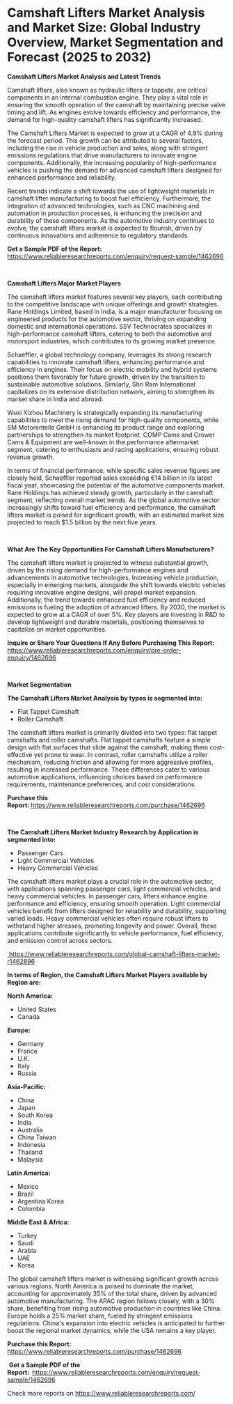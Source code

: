 <p><h1>Camshaft Lifters Market Analysis and Market Size: Global Industry Overview, Market Segmentation and Forecast (2025 to 2032)</h1></p><p><strong>Camshaft Lifters Market Analysis and Latest Trends</strong></p>
<p><p>Camshaft lifters, also known as hydraulic lifters or tappets, are critical components in an internal combustion engine. They play a vital role in ensuring the smooth operation of the camshaft by maintaining precise valve timing and lift. As engines evolve towards efficiency and performance, the demand for high-quality camshaft lifters has significantly increased.</p><p>The Camshaft Lifters Market is expected to grow at a CAGR of 4.9% during the forecast period. This growth can be attributed to several factors, including the rise in vehicle production and sales, along with stringent emissions regulations that drive manufacturers to innovate engine components. Additionally, the increasing popularity of high-performance vehicles is pushing the demand for advanced camshaft lifters designed for enhanced performance and reliability.</p><p>Recent trends indicate a shift towards the use of lightweight materials in camshaft lifter manufacturing to boost fuel efficiency. Furthermore, the integration of advanced technologies, such as CNC machining and automation in production processes, is enhancing the precision and durability of these components. As the automotive industry continues to evolve, the camshaft lifters market is expected to flourish, driven by continuous innovations and adherence to regulatory standards.</p></p>
<p><strong>Get a Sample PDF of the Report:&nbsp;</strong> <a href="https://www.reliableresearchreports.com/enquiry/request-sample/1462696?utm_campaign=2203&utm_medium=2&utm_source=Github&utm_content=ia&utm_term=18022025&utm_id=camshaft-lifters">https://www.reliableresearchreports.com/enquiry/request-sample/1462696</a></p>
<p>&nbsp;</p>
<p><strong>Camshaft Lifters Major Market Players</strong></p>
<p><p>The camshaft lifters market features several key players, each contributing to the competitive landscape with unique offerings and growth strategies. Rane Holdings Limited, based in India, is a major manufacturer focusing on engineered products for the automotive sector, thriving on expanding domestic and international operations. SSV Technocrates specializes in high-performance camshaft lifters, catering to both the automotive and motorsport industries, which contributes to its growing market presence.</p><p>Schaeffler, a global technology company, leverages its strong research capabilities to innovate camshaft lifters, enhancing performance and efficiency in engines. Their focus on electric mobility and hybrid systems positions them favorably for future growth, driven by the transition to sustainable automotive solutions. Similarly, Shri Ram International capitalizes on its extensive distribution network, aiming to strengthen its market share in India and abroad.</p><p>Wuxi Xizhou Machinery is strategically expanding its manufacturing capabilities to meet the rising demand for high-quality components, while SM Motorenteile GmbH is enhancing its product range and exploring partnerships to strengthen its market footprint. COMP Cams and Crower Cams & Equipment are well-known in the performance aftermarket segment, catering to enthusiasts and racing applications, ensuring robust revenue growth.</p><p>In terms of financial performance, while specific sales revenue figures are closely held, Schaeffler reported sales exceeding €14 billion in its latest fiscal year, showcasing the potential of the automotive components market. Rane Holdings has achieved steady growth, particularly in the camshaft segment, reflecting overall market trends. As the global automotive sector increasingly shifts toward fuel efficiency and performance, the camshaft lifters market is poised for significant growth, with an estimated market size projected to reach $1.5 billion by the next five years.</p></p>
<p>&nbsp;</p>
<p><strong>What Are The Key Opportunities For Camshaft Lifters Manufacturers?</strong></p>
<p><p>The camshaft lifters market is projected to witness substantial growth, driven by the rising demand for high-performance engines and advancements in automotive technologies. Increasing vehicle production, especially in emerging markets, alongside the shift towards electric vehicles requiring innovative engine designs, will propel market expansion. Additionally, the trend towards enhanced fuel efficiency and reduced emissions is fueling the adoption of advanced lifters. By 2030, the market is expected to grow at a CAGR of over 5%. Key players are investing in R&D to develop lightweight and durable materials, positioning themselves to capitalize on market opportunities.</p></p>
<p><strong>Inquire or Share Your Questions If Any Before Purchasing This Report:</strong> <a href="https://www.reliableresearchreports.com/enquiry/pre-order-enquiry/1462696?utm_campaign=2203&utm_medium=2&utm_source=Github&utm_content=ia&utm_term=18022025&utm_id=camshaft-lifters">https://www.reliableresearchreports.com/enquiry/pre-order-enquiry/1462696</a></p>
<p>&nbsp;</p>
<p><strong>Market Segmentation</strong></p>
<p><strong>The Camshaft Lifters Market Analysis by types is segmented into:</strong></p>
<p><ul><li>Flat Tappet Camshaft</li><li>Roller Camshaft</li></ul></p>
<p><p>The camshaft lifters market is primarily divided into two types: flat tappet camshafts and roller camshafts. Flat tappet camshafts feature a simple design with flat surfaces that slide against the camshaft, making them cost-effective yet prone to wear. In contrast, roller camshafts utilize a roller mechanism, reducing friction and allowing for more aggressive profiles, resulting in increased performance. These differences cater to various automotive applications, influencing choices based on performance requirements, maintenance preferences, and cost considerations.</p></p>
<p><strong>Purchase this Report:&nbsp;</strong><a href="https://www.reliableresearchreports.com/purchase/1462696?utm_campaign=2203&utm_medium=2&utm_source=Github&utm_content=ia&utm_term=18022025&utm_id=camshaft-lifters">https://www.reliableresearchreports.com/purchase/1462696</a></p>
<p>&nbsp;</p>
<p><strong>The Camshaft Lifters Market Industry Research by Application is segmented into:</strong></p>
<p><ul><li>Passenger Cars</li><li>Light Commercial Vehicles</li><li>Heavy Commercial Vehicles</li></ul></p>
<p><p>The camshaft lifters market plays a crucial role in the automotive sector, with applications spanning passenger cars, light commercial vehicles, and heavy commercial vehicles. In passenger cars, lifters enhance engine performance and efficiency, ensuring smooth operation. Light commercial vehicles benefit from lifters designed for reliability and durability, supporting varied loads. Heavy commercial vehicles often require robust lifters to withstand higher stresses, promoting longevity and power. Overall, these applications contribute significantly to vehicle performance, fuel efficiency, and emission control across sectors.</p></p>
<p><a href="https://www.reliableresearchreports.com/global-camshaft-lifters-market-r1462696?utm_campaign=2203&utm_medium=2&utm_source=Github&utm_content=ia&utm_term=18022025&utm_id=camshaft-lifters">&nbsp;https://www.reliableresearchreports.com/global-camshaft-lifters-market-r1462696</a></p>
<p><strong>In terms of Region, the Camshaft Lifters Market Players available by Region are:</strong></p>
<p>
    <p> <strong> North America: </strong>
        <ul>
            <li>United States</li>
            <li>Canada</li>
        </ul>
        </p> 
    <p> <strong> Europe: </strong>
        <ul>
            <li>Germany</li>
            <li>France</li>
            <li>U.K.</li>
            <li>Italy</li>
            <li>Russia</li>
        </ul>
        </p> 
    <p> <strong> Asia-Pacific: </strong>
        <ul>
            <li>China</li>
            <li>Japan</li>
            <li>South Korea</li>
            <li>India</li>
            <li>Australia</li>
            <li>China Taiwan</li>
            <li>Indonesia</li>
            <li>Thailand</li>
            <li>Malaysia</li>
        </ul>
        </p> 
    <p> <strong> Latin America: </strong>
        <ul>
            <li>Mexico</li>
            <li>Brazil</li>
            <li>Argentina Korea</li>
            <li>Colombia</li>
        </ul>
        </p> 
    <p> <strong> Middle East & Africa: </strong>
        <ul>
            <li>Turkey</li>
            <li>Saudi</li>
            <li>Arabia</li>
            <li>UAE</li>
            <li>Korea</li>
        </ul>
    </p>
    </p>
<p><p>The global camshaft lifters market is witnessing significant growth across various regions. North America is poised to dominate the market, accounting for approximately 35% of the total share, driven by advanced automotive manufacturing. The APAC region follows closely, with a 30% share, benefiting from rising automotive production in countries like China. Europe holds a 25% market share, fueled by stringent emissions regulations. China's expansion into electric vehicles is anticipated to further boost the regional market dynamics, while the USA remains a key player.</p></p>
<p><strong>Purchase this Report: </strong><a href="https://www.reliableresearchreports.com/purchase/1462696?utm_campaign=2203&utm_medium=2&utm_source=Github&utm_content=ia&utm_term=18022025&utm_id=camshaft-lifters">https://www.reliableresearchreports.com/purchase/1462696</a></p>
<p>&nbsp;<strong>Get a Sample PDF of the Report:&nbsp;&nbsp;</strong><a href="https://www.reliableresearchreports.com/enquiry/request-sample/1462696?utm_campaign=2203&utm_medium=2&utm_source=Github&utm_content=ia&utm_term=18022025&utm_id=camshaft-lifters">https://www.reliableresearchreports.com/enquiry/request-sample/1462696</a></p>
<p><strong></strong></p>
<p>Check more reports on <a href="https://www.reliableresearchreports.com/?utm_campaign=2203&utm_medium=2&utm_source=Github&utm_content=ia&utm_term=18022025&utm_id=camshaft-lifters">https://www.reliableresearchreports.com/</a></p>
